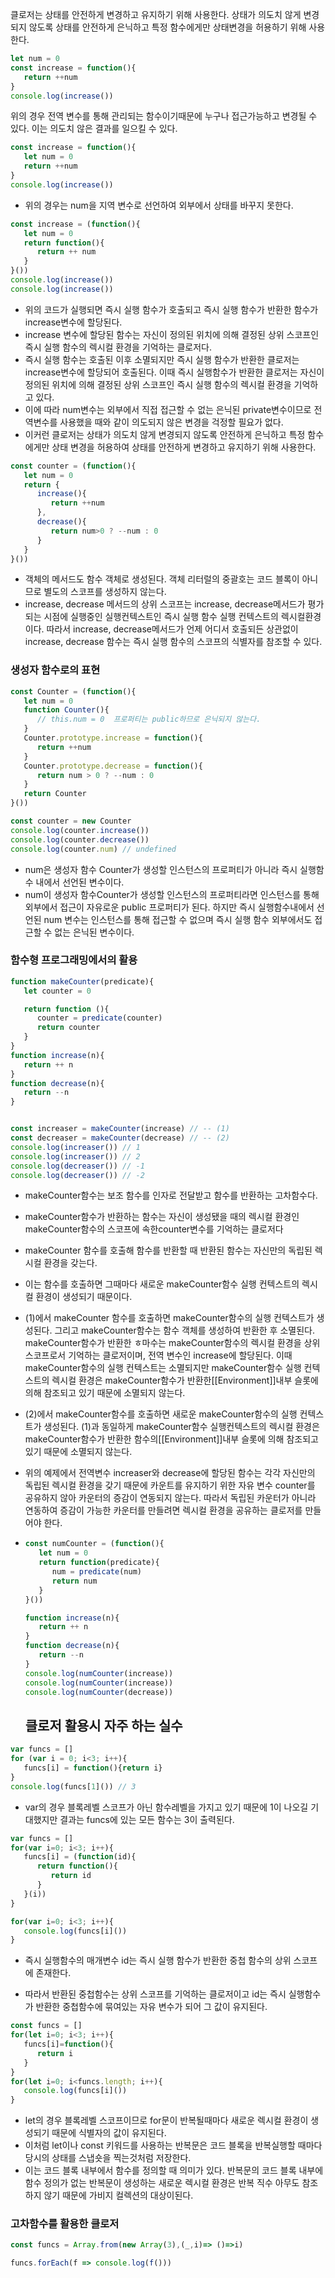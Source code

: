 클로저는 상태를 안전하게 변경하고 유지하기 위해 사용한다. 상태가 의도치 않게 변경되지 않도록 상태를 안전하게 은닉하고 특정 함수에게만 상태변경을 허용하기 위해 사용한다.



```js
let num = 0
const increase = function(){
   return ++num
}
console.log(increase())
```

위의 경우 전역 변수를 통해 관리되는 함수이기때문에 누구나 접근가능하고 변경될 수 있다. 이는 의도치 않은 결과를 일으킬 수 있다. 

```js
const increase = function(){
   let num = 0
   return ++num
}
console.log(increase())
```

- 위의 경우는 num을 지역 변수로 선언하여 외부에서 상태를 바꾸지 못한다.

```js
const increase = (function(){
   let num = 0
   return function(){
      return ++ num
   }
}())
console.log(increase())
console.log(increase())

```

- 위의 코드가 실행되면 즉시 실행 함수가 호출되고 즉시 실행 함수가 반환한 함수가 increase변수에 할당된다.
- increase 변수에 할당된 함수는 자신이 정의된 위치에 의해 결정된 상위 스코프인 즉시 실행 함수의 렉시컬 환경을 기억하는 클로저다.
- 즉시 실행 함수는 호출된 이후 소멸되지만 즉시 실행 함수가 반환한 클로저는 increase변수에 할당되어 호출된다. 이때 즉시 실행함수가 반환한 클로저는 자신이 정의된 위치에 의해 결정된 상위 스코프인 즉시 실행 함수의 렉시컬 환경을 기억하고 있다.
- 이에 따라 num변수는 외부에서 직접 접근할 수 없는 은닉된 private변수이므로 전역변수를 사용했을 때와 같이 의도되지 않은 변경을 걱정할 필요가 없다.
- 이커런 클로저는 상태가 의도치 않게 변경되지 않도록 안전하게 은닉하고 특정 함수에게만 상태 변경을 허용하여 상태를 안전하게 변경하고 유지하기 위해 사용한다.



```js
const counter = (function(){
   let num = 0
   return {
      increase(){
         return ++num
      },
      decrease(){
         return num>0 ? --num : 0
      }
   }
}())

```

- 객체의 메서드도 함수 객체로 생성된다. 객체 리터럴의 중괄호는 코드 블록이 아니므로 별도의 스코프를 생성하지 않는다.
- increase, decrease 메서드의 상위 스코프는 increase, decrease메서드가 평가되는 시점에 실행중인 실행컨텍스트인 즉시 실행 함수 실행 컨텍스트의 렉시컬환경이다. 따라서 increase, decrease메서드가 언제 어디서 호출되든 상관없이 increase, decrease 함수는 즉시 실행 함수의 스코프의 식별자를 참조할 수 있다.

### 생성자 함수로의 표현

```js
const Counter = (function(){
   let num = 0
   function Counter(){
      // this.num = 0  프로퍼티는 public하므로 은닉되지 않는다.
   }
   Counter.prototype.increase = function(){
      return ++num
   }
   Counter.prototype.decrease = function(){
      return num > 0 ? --num : 0
   }
   return Counter
}())

const counter = new Counter
console.log(counter.increase())
console.log(counter.decrease())
console.log(counter.num) // undefined
```

- num은 생성자 함수 Counter가 생성할 인스턴스의 프로퍼티가 아니라 즉시 실행함수 내에서 선언된 변수이다.
- num이 생성자 함수Counter가 생성할 인스턴스의 프로퍼티라면 인스턴스를 통해 외부에서 접근이 자유로운 public 프로퍼티가 된다. 하지만 즉시 실행함수내에서 선언된 num 변수는 인스턴스를 통해 접근할 수 없으며 즉시 실행 함수 외부에서도 접근할 수 없는 은닉된 변수이다.



### 함수형 프로그래밍에서의 활용

```js
function makeCounter(predicate){
   let counter = 0

   return function (){
      counter = predicate(counter)
      return counter
   }
}
function increase(n){
   return ++ n
}
function decrease(n){
   return --n
}


const increaser = makeCounter(increase) // -- (1)
const decreaser = makeCounter(decrease) // -- (2)
console.log(increaser()) // 1
console.log(increaser()) // 2
console.log(decreaser()) // -1
console.log(decreaser()) // -2


```

- makeCounter함수는 보조 함수를 인자로 전달받고 함수를 반환하는 고차함수다.

- makeCounter함수가 반환하는 함수는 자신이 생성됐을 때의 렉시컬 환경인 makeCounter함수의 스코프에 속한counter변수를 기억하는 클로저다

- makeCounter 함수를 호출해 함수를 반환할 때 반환된 함수는 자신만의 독립된 렉시컬 환경을 갖는다.

- 이는 함수를 호출하면 그때마다 새로운 makeCounter함수 실행 컨텍스트의 렉시컬 환경이 생성되기 때문이다.

- (1)에서 makeCounter 함수를 호출하면 makeCounter함수의 실행 컨텍스트가 생성된다. 그리고 makeCounter함수는 함수 객체를 생성하여 반환한 후 소멸된다. makeCounter함수가 반환한 ㅎ마수는 makeCounter함수의 렉시컬 환경을 상위 스코프로서 기억하는 클로저이며, 전역 변수인 increase에 할당된다.  이때 makeCounter함수의 실행 컨텍스트는 소멸되지만 makeCounter함수 실행 컨텍스트의 렉시컬 환경은 makeCounter함수가 반환한[[Environment]]내부 슬롯에 의해 참조되고 있기 때문에 소멸되지 않는다.

- (2)에서 makeCounter함수를 호출하면 새로운 makeCounter함수의 실행 컨텍스트가 생성된다. (1)과 동일하게 makeCounter함수 실행컨텍스트의 렉시컬 환경은 makeCounter함수가 반환한 함수의[[Environment]]내부 슬롯에 의해 참조되고 있기 때문에 소멸되지 않는다.

- 위의 예제에서 전역변수 increaser와 decrease에 할당된 함수는 각각 자신만의 독립된 렉시컬 환경을 갖기 때문에 카운트를 유지하기 위한 자유 변수 counter를 공유하지 않아 카운터의 증감이 연동되지 않는다. 따라서 독립된 카운터가 아니라 연동하여 증감이 가능한 카운터를 만들려면 렉시컬 환경을 공유하는 클로저를 만들어야 한다.

- ```js
  const numCounter = (function(){
     let num = 0
     return function(predicate){
        num = predicate(num)
        return num
     }
  }())
  
  function increase(n){
     return ++ n
  }
  function decrease(n){
     return --n
  }
  console.log(numCounter(increase))
  console.log(numCounter(increase))
  console.log(numCounter(decrease))
  
  ```

  ## 클로저 활용시 자주 하는 실수

```js
var funcs = []
for (var i = 0; i<3; i++){
   funcs[i] = function(){return i}
}
console.log(funcs[1]()) // 3
```

- var의 경우 블록레벨 스코프가 아닌 함수레벨을 가지고 있기 때문에 1이 나오길 기대했지만 결과는 funcs에 있는 모든 함수는 3이 출력된다.

  

```js
var funcs = []
for(var i=0; i<3; i++){
   funcs[i] = (function(id){
      return function(){
         return id
      }
   }(i))
}

for(var i=0; i<3; i++){
   console.log(funcs[i]())
}
```

- 즉시 실행함수의 매개변수 id는 즉시 실행 함수가 반환한 중첩 함수의 상위 스코프에 존재한다. 

- 따라서 반환된 중첩함수는 상위 스코프를 기억하는 클로저이고 id는 즉시 실행함수가 반환한 중첩함수에 묶여있는 자유 변수가 되어 그 값이 유지된다.

  

```js
const funcs = []
for(let i=0; i<3; i++){
   funcs[i]=function(){
      return i
   }
}
for(let i=0; i<funcs.length; i++){
   console.log(funcs[i]())
}
```

- let의 경우 블록레벨 스코프이므로 for문이 반복될때마다 새로운 렉시컬 환경이 생성되기 때문에 식별자의 값이 유지된다.
- 이처럼 let이나 const 키워드를 사용하는 반복문은 코드 블록을 반복실행할 때마다 당시의 상태를 스냅숏을 찍는것처럼 저장한다. 
- 이는 코드 블록 내부에서 함수를 정의할 때 의미가 있다. 반복문의 코드 블록 내부에 함수 정의가 없는 반복문이 생성하는 새로운 렉시컬 환경은 반복 직수 아무도 참조하지 않기 때문에 가비지 컬렉션의 대상이된다.



### 고차함수를 활용한  클로저

```js
const funcs = Array.from(new Array(3),(_,i)=> ()=>i)

funcs.forEach(f => console.log(f()))
```



